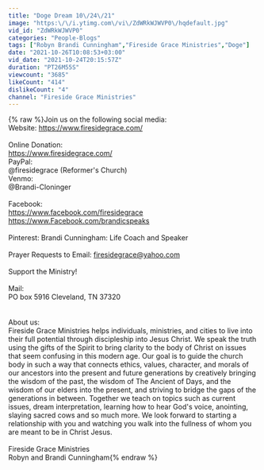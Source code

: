 ```yaml
---
title: "Doge Dream 10\/24\/21"
image: "https:\/\/i.ytimg.com\/vi\/ZdWRkWJWVP0\/hqdefault.jpg"
vid_id: "ZdWRkWJWVP0"
categories: "People-Blogs"
tags: ["Robyn Brandi Cunningham","Fireside Grace Ministries","Doge"]
date: "2021-10-26T10:08:53+03:00"
vid_date: "2021-10-24T20:15:57Z"
duration: "PT26M55S"
viewcount: "3685"
likeCount: "414"
dislikeCount: "4"
channel: "Fireside Grace Ministries"
---
```

{% raw %}Join us on the following social media:<br />Website: <a rel="nofollow" target="blank" href="https://www.firesidegrace.com/">https://www.firesidegrace.com/</a> ​<br /><br />Online Donation:<br /><a rel="nofollow" target="blank" href="https://www.firesidegrace.com/">https://www.firesidegrace.com/</a><br />PayPal:<br />@firesidegrace (Reformer's Church)<br />Venmo:<br />@Brandi-Cloninger<br /><br />Facebook:<br /><a rel="nofollow" target="blank" href="https://www.facebook.com/firesidegrace">https://www.facebook.com/firesidegrace</a><br /><a rel="nofollow" target="blank" href="https://www.Facebook.com/brandicspeaks">https://www.Facebook.com/brandicspeaks</a><br /><br />Pinterest: Brandi Cunningham: Life Coach and Speaker<br /><br />Prayer Requests to Email: firesidegrace@yahoo.com<br /><br />Support the Ministry!<br /><br />Mail:<br />PO box 5916 Cleveland, TN 37320<br /><br /><br />About us:<br />Fireside Grace Ministries helps individuals, ministries, and cities to live into their full potential through discipleship into Jesus Christ. We speak the truth using the gifts of the Spirit to bring clarity to the body of Christ on issues that seem confusing in this modern age. Our goal is to guide the church body in such a way that connects ethics, values, character, and morals of our ancestors into the present and future generations by creatively bringing the wisdom of the past, the wisdom of The Ancient of Days, and the wisdom of our elders into the present, and striving to bridge the gaps of the generations in between. Together we teach on topics such as current issues, dream interpretation, learning how to hear God's voice, anointing, slaying sacred cows and so much more. We look forward to starting a relationship with you and watching you walk into the fullness of whom you are meant to be in Christ Jesus. <br /><br />Fireside Grace Ministries<br />Robyn and Brandi Cunningham{% endraw %}
